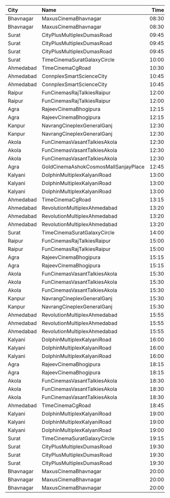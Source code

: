 | City      | Name                                 |  Time | Type          | Price | Capacity | Booked |
| :-------- | :----------------------------------- | ----: | :------------ | ----: | -------: | -----: |
| Bhavnagar | MaxusCinemaBhavnagar                 | 08:30 | Couple        |  149₹ |      100 |      0 |
| Bhavnagar | MaxusCinemaBhavnagar                 | 08:30 | Recliner      |  149₹ |      100 |      0 |
| Surat     | CityPlusMultiplexDumasRoad           | 09:45 | GoldStar      |   80₹ |       10 |      0 |
| Surat     | CityPlusMultiplexDumasRoad           | 09:45 | Gold          |  100₹ |       10 |      0 |
| Surat     | CityPlusMultiplexDumasRoad           | 09:45 | Executive     |  300₹ |       10 |      0 |
| Surat     | TimeCinemaSuratGalaxyCircle          | 10:00 | Standard130   |  130₹ |       96 |      0 |
| Ahmedabad | TimeCinemaCgRoad                     | 10:30 | Standard180   |  180₹ |      108 |      8 |
| Ahmedabad | ConnplexSmartScienceCity             | 10:45 | Miller        |  120₹ |      100 |      0 |
| Ahmedabad | ConnplexSmartScienceCity             | 10:45 | Lounger       |  100₹ |      100 |      0 |
| Raipur    | FunCinemasRajTalkiesRaipur           | 12:00 | Diamond       |  100₹ |      100 |      0 |
| Raipur    | FunCinemasRajTalkiesRaipur           | 12:00 | Gold          |   50₹ |      100 |      0 |
| Agra      | RajeevCinemaBhogipura                | 12:15 | Balcony       |   40₹ |      280 |    224 |
| Agra      | RajeevCinemaBhogipura                | 12:15 | DressCircle   |   20₹ |      660 |    600 |
| Kanpur    | NavrangCineplexGeneralGanj           | 12:30 | Gold          |  100₹ |      100 |      0 |
| Kanpur    | NavrangCineplexGeneralGanj           | 12:30 | Silver        |   70₹ |      100 |      0 |
| Akola     | FunCinemasVasantTalkiesAkola         | 12:30 | Balcony       |  120₹ |      100 |      0 |
| Akola     | FunCinemasVasantTalkiesAkola         | 12:30 | Reserve       |   80₹ |      100 |      0 |
| Akola     | FunCinemasVasantTalkiesAkola         | 12:30 | First         |   60₹ |      100 |      0 |
| Agra      | GoldCinemaAshokCosmosMallSanjayPlace | 12:45 | Gold          |  150₹ |      150 |     76 |
| Kalyani   | DolphinMultiplexKalyaniRoad          | 13:00 | RoyalRclnr    |  120₹ |        9 |      9 |
| Kalyani   | DolphinMultiplexKalyaniRoad          | 13:00 | Economy       |  100₹ |       60 |     60 |
| Kalyani   | DolphinMultiplexKalyaniRoad          | 13:00 | Normal        |  100₹ |       12 |      6 |
| Ahmedabad | TimeCinemaCgRoad                     | 13:15 | Standard190   |  190₹ |      108 |      8 |
| Ahmedabad | RevolutionMultiplexAhmedabad         | 13:20 | PlatinumClass |  180₹ |      100 |      0 |
| Ahmedabad | RevolutionMultiplexAhmedabad         | 13:20 | GoldenClass   |  160₹ |      100 |      0 |
| Ahmedabad | RevolutionMultiplexAhmedabad         | 13:20 | SilverClass   |  140₹ |      100 |      0 |
| Surat     | TimeCinemaSuratGalaxyCircle          | 14:00 | Infinity300   |  300₹ |       22 |      0 |
| Raipur    | FunCinemasRajTalkiesRaipur           | 15:00 | Diamond       |  100₹ |      100 |      0 |
| Raipur    | FunCinemasRajTalkiesRaipur           | 15:00 | Gold          |   50₹ |      100 |      0 |
| Agra      | RajeevCinemaBhogipura                | 15:15 | Balcony       |   40₹ |      280 |    224 |
| Agra      | RajeevCinemaBhogipura                | 15:15 | DressCircle   |   20₹ |      660 |    600 |
| Akola     | FunCinemasVasantTalkiesAkola         | 15:30 | Balcony       |  120₹ |      100 |      0 |
| Akola     | FunCinemasVasantTalkiesAkola         | 15:30 | Reserve       |   80₹ |      100 |      0 |
| Akola     | FunCinemasVasantTalkiesAkola         | 15:30 | First         |   60₹ |      100 |      0 |
| Kanpur    | NavrangCineplexGeneralGanj           | 15:30 | Gold          |  100₹ |      100 |      0 |
| Kanpur    | NavrangCineplexGeneralGanj           | 15:30 | Silver        |   70₹ |      100 |      0 |
| Ahmedabad | RevolutionMultiplexAhmedabad         | 15:55 | PlatinumClass |  180₹ |      100 |      0 |
| Ahmedabad | RevolutionMultiplexAhmedabad         | 15:55 | GoldenClass   |  160₹ |      100 |      0 |
| Ahmedabad | RevolutionMultiplexAhmedabad         | 15:55 | SilverClass   |  140₹ |      100 |      0 |
| Kalyani   | DolphinMultiplexKalyaniRoad          | 16:00 | RoyalRclnr    |  120₹ |        9 |      9 |
| Kalyani   | DolphinMultiplexKalyaniRoad          | 16:00 | Economy       |  100₹ |       60 |     60 |
| Kalyani   | DolphinMultiplexKalyaniRoad          | 16:00 | Normal        |  100₹ |       12 |      6 |
| Agra      | RajeevCinemaBhogipura                | 18:15 | Balcony       |   40₹ |      280 |    224 |
| Agra      | RajeevCinemaBhogipura                | 18:15 | DressCircle   |   20₹ |      660 |    600 |
| Akola     | FunCinemasVasantTalkiesAkola         | 18:30 | Balcony       |  120₹ |      100 |      0 |
| Akola     | FunCinemasVasantTalkiesAkola         | 18:30 | Reserve       |   80₹ |      100 |      0 |
| Akola     | FunCinemasVasantTalkiesAkola         | 18:30 | First         |   60₹ |      100 |      0 |
| Ahmedabad | TimeCinemaCgRoad                     | 18:45 | Standard260   |  260₹ |      108 |      8 |
| Kalyani   | DolphinMultiplexKalyaniRoad          | 19:00 | RoyalRclnr    |  120₹ |        9 |      9 |
| Kalyani   | DolphinMultiplexKalyaniRoad          | 19:00 | Economy       |  100₹ |       60 |     60 |
| Kalyani   | DolphinMultiplexKalyaniRoad          | 19:00 | Normal        |  100₹ |       12 |      6 |
| Surat     | TimeCinemaSuratGalaxyCircle          | 19:15 | Standard220   |  220₹ |       96 |      0 |
| Surat     | CityPlusMultiplexDumasRoad           | 19:30 | GoldStar      |  140₹ |       10 |      0 |
| Surat     | CityPlusMultiplexDumasRoad           | 19:30 | Gold          |  160₹ |       10 |      0 |
| Surat     | CityPlusMultiplexDumasRoad           | 19:30 | Executive     |  300₹ |       10 |      0 |
| Bhavnagar | MaxusCinemaBhavnagar                 | 20:00 | Sofa          |  179₹ |      100 |      0 |
| Bhavnagar | MaxusCinemaBhavnagar                 | 20:00 | PremierPlus   |  149₹ |      100 |      0 |
| Bhavnagar | MaxusCinemaBhavnagar                 | 20:00 | Premium       |  149₹ |      100 |      0 |